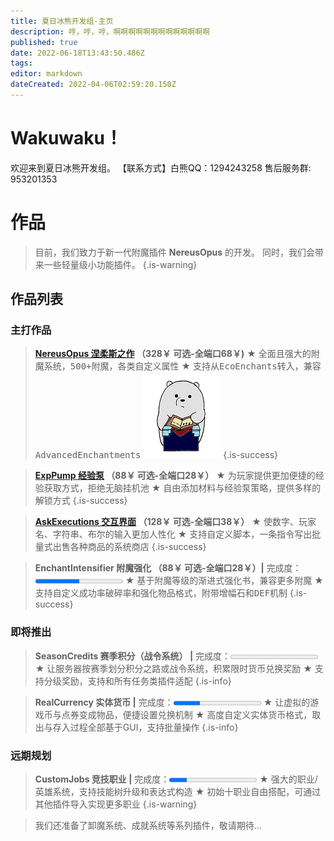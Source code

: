 ```yaml
---
title: 夏日冰熊开发组-主页
description: 哼，哼，哼，啊啊啊啊啊啊啊啊啊啊啊啊啊
published: true
date: 2022-06-18T13:43:50.486Z
tags: 
editor: markdown
dateCreated: 2022-04-06T02:59:20.150Z
---
```


# Wakuwaku！
欢迎来到夏日冰熊开发组。
【联系方式】白熊QQ：1294243258 售后服务群: 953201353


# 作品
> 目前，我们致力于新一代附魔插件 **NereusOpus** 的开发。
> 同时，我们会带来一些轻量级小功能插件。
{.is-warning}
## 作品列表
### 主打作品
> **[NereusOpus 涅柔斯之作](/NereusOpus-涅柔斯之作/涅柔斯之作-插件简介) （328￥ 可选-全端口68￥)**
★ <samp>全面且强大的附魔系统，500+附魔，各类自定义属性</samp>
★ <samp>支持从EcoEnchants转入，兼容AdvancedEnchantments</samp>
<img class="icon" src="/nereusopus/nereusopus_logo-小.png"></a>
{.is-success}

> **[ExpPump 经验泵](/ExpPump-经验泵/经验泵) （88￥ 可选-全端口28￥）**
★ <samp>为玩家提供更加便捷的经验获取方式，拒绝无脑挂机池</samp>
★ <samp>自由添加材料与经验泵策略，提供多样的解锁方式</samp>
{.is-success}

> **[AskExecutions 交互界面](/AskExecutions-交互界面/交互界面-插件简介) （128￥ 可选-全端口38￥）**
★ <samp>使数字、玩家名、字符串、布尔的输入更加人性化</samp>
★ <samp>支持自定义脚本，一条指令写出批量式出售各种商品的系统商店</samp>
{.is-success}

> **EnchantIntensifier 附魔强化 （88￥ 可选-全端口28￥）|** 完成度：<progress value="50" max="100" contenteditable="false"></progress>
★ <samp>基于附魔等级的渐进式强化书，兼容更多附魔</samp>
★ <samp>支持自定义成功率破碎率和强化物品格式，附带增幅石和DEF机制</samp>
{.is-success}
### 即将推出
> **SeasonCredits 赛季积分（战令系统） |** 完成度：<progress value="0" max="100" contenteditable="false"></progress>
★ 让服务器按赛季划分积分之路或战令系统，积累限时货币兑换奖励
★ 支持分级奖励，支持和所有任务类插件适配
{.is-info}

> **RealCurrency 实体货币 |** 完成度：<progress value="30" max="100" contenteditable="false"></progress>
★ 让虚拟的游戏币与点券变成物品，便捷设置兑换机制
★ 高度自定义实体货币格式，取出与存入过程全部基于GUI，支持批量操作
{.is-info}
### 远期规划
> **CustomJobs 竞技职业 |** 完成度：<progress value="20" max="100" contenteditable="false"></progress>
★ 强大的职业/英雄系统，支持技能树升级和表达式构造
★ 初始十职业自由搭配，可通过其他插件导入实现更多职业
{.is-warning}

> 我们还准备了卸魔系统、成就系统等系列插件，敬请期待...


